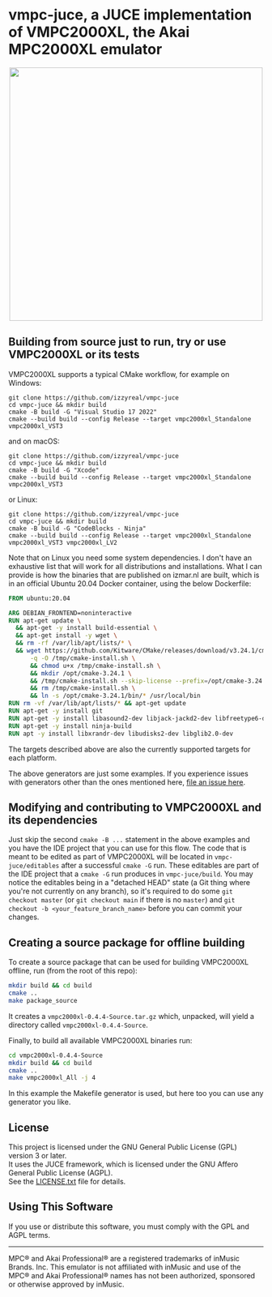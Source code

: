 # vmpc-juce, a JUCE implementation of VMPC2000XL, the Akai MPC2000XL emulator

<p align="center">
  <img src="https://izmar.nl/images/vmpc2000xl-full-gui-screenshot.jpg" width=500 />
</p>

## Building from source just to run, try or use VMPC2000XL or its tests

VMPC2000XL supports a typical CMake workflow, for example on Windows:
```
git clone https://github.com/izzyreal/vmpc-juce
cd vmpc-juce && mkdir build
cmake -B build -G "Visual Studio 17 2022"
cmake --build build --config Release --target vmpc2000xl_Standalone vmpc2000xl_VST3
```
and on macOS:
```
git clone https://github.com/izzyreal/vmpc-juce
cd vmpc-juce && mkdir build
cmake -B build -G "Xcode"
cmake --build build --config Release --target vmpc2000xl_Standalone vmpc2000xl_VST3
```
or Linux:
```
git clone https://github.com/izzyreal/vmpc-juce
cd vmpc-juce && mkdir build
cmake -B build -G "CodeBlocks - Ninja"
cmake --build build --config Release --target vmpc2000xl_Standalone vmpc2000xl_VST3 vmpc2000xl_LV2
```

Note that on Linux you need some system dependencies. I don't have an exhaustive list that will work for all distributions and installations. What I can provide is how the binaries that are published on izmar.nl are built, which is in an official Ubuntu 20.04 Docker container, using the below Dockerfile:
```dockerfile
FROM ubuntu:20.04

ARG DEBIAN_FRONTEND=noninteractive
RUN apt-get update \
  && apt-get -y install build-essential \
  && apt-get install -y wget \
  && rm -rf /var/lib/apt/lists/* \
  && wget https://github.com/Kitware/CMake/releases/download/v3.24.1/cmake-3.24.1-Linux-x86_64.sh \
      -q -O /tmp/cmake-install.sh \
      && chmod u+x /tmp/cmake-install.sh \
      && mkdir /opt/cmake-3.24.1 \
      && /tmp/cmake-install.sh --skip-license --prefix=/opt/cmake-3.24.1 \
      && rm /tmp/cmake-install.sh \
      && ln -s /opt/cmake-3.24.1/bin/* /usr/local/bin
RUN rm -vf /var/lib/apt/lists/* && apt-get update
RUN apt-get -y install git
RUN apt-get -y install libasound2-dev libjack-jackd2-dev libfreetype6-dev libx11-dev libxcomposite-dev libxcursor-dev libxext-dev libxinerama-dev libxrender-dev
RUN apt-get -y install ninja-build
RUN apt -y install libxrandr-dev libudisks2-dev libglib2.0-dev
```

The targets described above are also the currently supported targets for each platform.

The above generators are just some examples. If you experience issues with generators other than the ones mentioned here, [file an issue here](https://github.com/izzyreal/vmpc-juce/issues).

## Modifying and contributing to VMPC2000XL and its dependencies
Just skip the second `cmake -B ...` statement in the above examples and you have the IDE project that you can use for this flow.
The code that is meant to be edited as part of VMPC2000XL will be located in `vmpc-juce/editables` after a successful `cmake -G` run.
These editables are part of the IDE project that a `cmake -G` run produces in `vmpc-juce/build`.
You may notice the editables being in a "detached HEAD" state (a Git thing where you're not currently on any branch), so it's required to do some `git checkout master` (or `git checkout main` if there is no `master`) and `git checkout -b <your_feature_branch_name>` before you can commit your changes.

## Creating a source package for offline building

To create a source package that can be used for building VMPC2000XL offline, run (from the root of this repo):
```bash
mkdir build && cd build
cmake ..
make package_source
```

It creates a `vmpc2000xl-0.4.4-Source.tar.gz` which, unpacked, will yield a directory called `vmpc2000xl-0.4.4-Source`.

Finally, to build all available VMPC2000XL binaries run:
```bash
cd vmpc2000xl-0.4.4-Source
mkdir build && cd build
cmake ..
make vmpc2000xl_All -j 4
```
In this example the Makefile generator is used, but here too you can use any generator you like.

## License
This project is licensed under the GNU General Public License (GPL) version 3 or later.  
It uses the JUCE framework, which is licensed under the GNU Affero General Public License (AGPL).  
See the [LICENSE.txt](LICENSE.txt) file for details.

## Using This Software
If you use or distribute this software, you must comply with the GPL and AGPL terms.

--------------------
MPC® and Akai Professional® are a registered trademarks of inMusic Brands. Inc. This emulator is not affiliated with inMusic and use of the MPC® and Akai Professional® names has not been authorized, sponsored or otherwise approved by inMusic.
